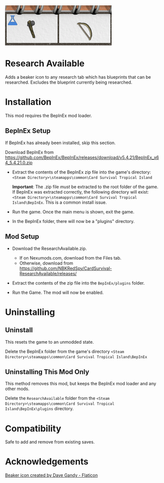 ![Research Header Icons](./media/ResearchHeader.png)
# Research Available
Adds a beaker icon to any research tab which has blueprints that can be researched.  Excludes the blueprint currently being researched.
# Installation 
This mod requires the BepInEx mod loader.

## BepInEx Setup
If BepInEx has already been installed, skip this section.

Download BepInEx from https://github.com/BepInEx/BepInEx/releases/download/v5.4.21/BepInEx_x64_5.4.21.0.zip

* Extract the contents of the BepInEx zip file into the game's directory:
```<Steam Directory>\steamapps\common\Card Survival Tropical Island```

    __Important__:  The .zip file *must* be extracted to the root folder of the game.  If BepInEx was extracted correctly, the following directory will exist: ```<Steam Directory>\steamapps\common\Card Survival Tropical Island\BepInEx```.  This is a common install issue.

* Run the game.  Once the main menu is shown, exit the game.
    
* In the BepInEx folder, there will now be a "plugins" directory.

## Mod Setup
* Download the ResearchAvailable.zip.  
    * If on Nexumods.com, download from the Files tab.
    * Otherwise, download from https://github.com/NBKRedSpy/CardSurvival-ResearchAvailable/releases/

* Extract the contents of the zip file into the ```BepInEx/plugins``` folder.

* Run the Game.  The mod will now be enabled.

# Uninstalling

## Uninstall
This resets the game to an unmodded state.

Delete the BepInEx folder from the game's directory
```<Steam Directory>\steamapps\common\Card Survival Tropical Island\BepInEx```

## Uninstalling This Mod Only

This method removes this mod, but keeps the BepInEx mod loader and any other mods.

Delete the ```ResearchAvailable``` folder from the ```<Steam Directory>\steamapps\common\Card Survival Tropical Island\BepInEx\plugins``` directory.
# Compatibility
Safe to add and remove from existing saves.

# Acknowledgements

[Beaker icon created by Dave Gandy - Flaticon](https://www.flaticon.com/free-icons/beaker)
